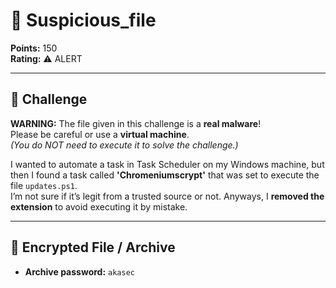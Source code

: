 # 🔐 Suspicious_file

**Points:** 150  
**Rating:** ⚠️ ALERT  

---

## 📜 Challenge
**WARNING:** The file given in this challenge is a **real malware**!  
Please be careful or use a **virtual machine**.  
*(You do NOT need to execute it to solve the challenge.)*  

I wanted to automate a task in Task Scheduler on my Windows machine, but then I found a task called **'Chromeniumscrypt'** that was set to execute the file `updates.ps1`.  
I’m not sure if it’s legit from a trusted source or not. Anyways, I **removed the extension** to avoid executing it by mistake.  

---

## 🔑 Encrypted File / Archive
- **Archive password:** `akasec`
